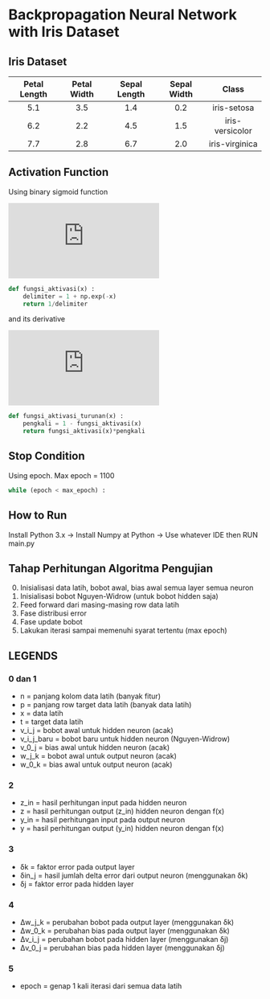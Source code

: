 # Backpropagation Neural Network with Iris Dataset

## Iris Dataset
|  Petal Length |  Petal Width |  Sepal Length |  Sepal Width |      Class      |
|:-------------:|:------------:|:-------------:|:------------:|:---------------:|
|      5.1      |      3.5     |      1.4      |      0.2     |   iris-setosa   |
|      6.2      |      2.2     |      4.5      |      1.5     | iris-versicolor |
|      7.7      |      2.8     |      6.7      |      2.0     |  iris-virginica |

## Activation Function
Using binary sigmoid function

![\f(x) = \frac{1}{1+e^-x}](https://latex.codecogs.com/svg.latex?f%28x%29%20%3D%20%5Cfrac%7B1%7D%7B1&plus;e%5E-x%7D)

```python
def fungsi_aktivasi(x) :
    delimiter = 1 + np.exp(-x)
    return 1/delimiter
```

and its derivative 

![\[f'(x) = f(x)*[1-f(x)]](https://latex.codecogs.com/svg.latex?f%27%28x%29%20%3D%20f%28x%29*%5B1-f%28x%29%5D)

```python
def fungsi_aktivasi_turunan(x) :
    pengkali = 1 - fungsi_aktivasi(x)
    return fungsi_aktivasi(x)*pengkali
```

## Stop Condition
Using epoch. Max epoch = 1100

```python
while (epoch < max_epoch) :
```

## How to Run
Install Python 3.x -> Install Numpy at Python -> Use whatever IDE then RUN main.py

## Tahap Perhitungan Algoritma Pengujian
0. Inisialisasi data latih, bobot awal, bias awal semua layer semua neuron
1. Inisialisasi bobot Nguyen-Widrow (untuk bobot hidden saja)
2. Feed forward dari masing-masing row data latih
3. Fase distribusi error
4. Fase update bobot
5. Lakukan iterasi sampai memenuhi syarat tertentu (max epoch)

## LEGENDS
### 0 dan 1
- n           = panjang kolom data latih (banyak fitur)
- p           = panjang row target data latih (banyak data latih)
- x           = data latih
- t           = target data latih
- v_i_j       = bobot awal untuk hidden neuron (acak)
- v_i_j_baru  = bobot baru untuk hidden neuron (Nguyen-Widrow)
- v_0_j       = bias awal untuk hidden neuron (acak)
- w_j_k       = bobot awal untuk output neuron (acak)
- w_0_k       = bias awal untuk output neuron (acak)

### 2
- z_in         = hasil perhitungan input pada hidden neuron
- z           = hasil perhitungan output (z_in) hidden neuron dengan f(x)
- y_in        = hasil perhitungan input pada output neuron
- y           = hasil perhitungan output (y_in) hidden neuron dengan f(x)

### 3
- δk          = faktor error pada output layer
- δin_j       = hasil jumlah delta error dari output neuron (menggunakan δk)
- δj          = faktor error pada hidden layer

### 4
- Δw_j_k      = perubahan bobot pada output layer (menggunakan δk)
- Δw_0_k      = perubahan bias pada output layer (menggunakan δk)
- Δv_i_j      = perubahan bobot pada hidden layer (menggunakan δj)
- Δv_0_j      = perubahan bias pada hidden layer (menggunakan δj)

### 5
- epoch       = genap 1 kali iterasi dari semua data latih